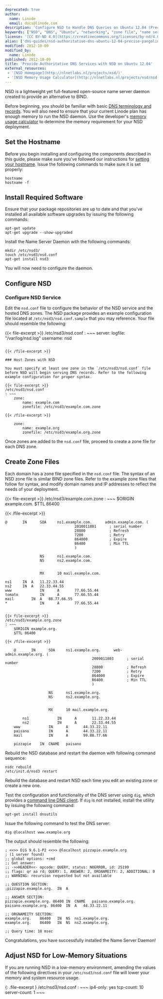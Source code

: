 ```yaml
---
deprecated: true
author:
  name: Linode
  email: docs@linode.com
description: 'Configure NSD to Handle DNS Queries on Ubuntu 12.04 (Precise Pangolin).'
keywords: ["NSD", "DNS", "Ubuntu", "networking", "zone file", "name server daemon"]
license: '[CC BY-ND 4.0](https://creativecommons.org/licenses/by-nd/4.0)'
alias: ['dns-guides/nsd-authoritative-dns-ubuntu-12-04-precise-pangolin/','networking/dns/provide-authoritative-dns-services-with-nsd-on-ubuntu-12-04-precise-pangolin/']
modified: 2012-10-09
modified_by:
  name: Linode
published: 2012-10-09
title: 'Provide Authoritative DNS Services with NSD on Ubuntu 12.04'
external_resources:
 - '[NSD Homepage](http://nlnetlabs.nl/projects/nsd/)'
 - '[NSD Memory Usage Calculator](http://nlnetlabs.nl/projects/nsd/nsd-memsize.html)'
---
```


NSD is a lightweight yet full-featured open-source name server daemon created to provide an alternative to BIND.

Before beginning, you should be familiar with basic [DNS terminology and records](/docs/dns-guides/introduction-to-dns). You will also need to ensure that your current Linode plan has enough memory to run the NSD daemon. Use the developer's [memory usage calculator](http://www.nlnetlabs.nl/projects/nsd/nsd-memsize.html) to determine the memory requirement for your NSD deployment.

## Set the Hostname

Before you begin installing and configuring the components described in this guide, please make sure you've followed our instructions for [setting your hostname](/docs/getting-started#sph_setting-the-hostname). Issue the following commands to make sure it is set properly:

    hostname
    hostname -f

## Install Required Software

Ensure that your package repositories are up to date and that you've installed all available software upgrades by issuing the following commands:

    apt-get update
    apt-get upgrade --show-upgraded

Install the Name Server Daemon with the following commands:

    mkdir /etc/nsd3/
    touch /etc/nsd3/nsd.conf
    apt-get install nsd3

You will now need to configure the daemon.

## Configure NSD

### Configure NSD Service

Edit the `nsd.conf` file to configure the behavior of the NSD service and the hosted DNS zones. The NSD package provides an example configuration file located at `/etc/nsd3/nsd.conf.sample` that you may reference. Your file should resemble the following:

{{< file-excerpt >}}
/etc/nsd3/nsd.conf
: ~~~
	server:
	    logfile: "/var/log/nsd.log"
	    username: nsd
~~~

{{< /file-excerpt >}}

### Host Zones with NSD

You must specify at least one zone in the `/etc/nsd3/nsd.conf` file before NSD will begin serving DNS records. Refer to the following example configuration for proper syntax.

{{< file-excerpt >}}
/etc/nsd3/nsd.conf
: ~~~
	zone:
	    name: example.com
	    zonefile: /etc/nsd3/example.com.zone

{{< /file-excerpt >}}

	zone:
	    name: example.org
	    zonefile: /etc/nsd3/example.org.zone
~~~

Once zones are added to the `nsd.conf` file, proceed to create a zone file for each DNS zone.

## Create Zone Files

Each domain has a zone file specified in the `nsd.conf` file. The syntax of an NSD zone file is similar BIND zone files. Refer to the example zone files that follow for syntax, and modify domain names and IP addresses to reflect the needs of your deployment.

{{< file-excerpt >}}
/etc/nsd3/example.com.zone
: ~~~
	$ORIGIN example.com.
	$TTL 86400

{{< /file-excerpt >}}

	@       IN      SOA     ns1.example.com.      admin.example.com. (
	                                2010011801      ; serial number
	                                28800           ; Refresh
	                                7200            ; Retry
	                                864000          ; Expire
	                                86400           ; Min TTL
	                                )

	                NS      ns1.example.com.
	                NS      ns2.example.com.


	                MX      10 mail.example.com.

	ns1     IN  A   11.22.33.44
	ns2     IN  A   22.33.44.55
	www             IN      A       77.66.55.44
	tomato          IN      A       77.66.55.44
	mail        IN  A   88.77.66.55
	*               IN      A       77.66.55.44
~~~

{{< file-excerpt >}}
/etc/nsd3/example.org.zone
: ~~~
	$ORIGIN example.org.
	$TTL 86400

{{< /file-excerpt >}}

	@       IN      SOA     ns1.example.org.      web-admin.example.org. (
	                                    2009011803      ; serial number
	                                    28800           ; Refresh
	                                    7200            ; Retry
	                                    864000          ; Expire
	                                    86400           ; Min TTL
	                                    )

	                NS      ns1.example.org.
	                NS      ns2.example.org.


	                MX      10 mail.example.org.

	    ns1             IN      A       11.22.33.44
	    ns2             IN      A       22.33.44.55
	www             IN      A       44.33.22.11
	paisano         IN      A       44.33.22.11
	mail            IN      A       99.88.77.66

	pizzapie    IN  CNAME   paisano
~~~

Rebuild the NSD database and restart the daemon with following command sequence:

    nsdc rebuild
    /etc/init.d/nsd3 restart

Rebuild the database and restart NSD each time you edit an existing zone or create a new one.

Test the configuration and functionality of the DNS server using `dig`, which provides a [command line DNS client](https://www.linode.com/docs/networking/dns/use-dig-to-perform-manual-dns-queries). If `dig` is not installed, install the utility by issuing the following command:

    apt-get install dnsutils

Issue the following command to test the DNS server:

    dig @localhost www.example.org

The output should resemble the following:

    ; <<>> DiG 9.6.1-P2 <<>> @localhost pizzapie.example.org
    ; (1 server found)
    ;; global options: +cmd
    ;; Got answer:
    ;; ->>HEADER<<- opcode: QUERY, status: NOERROR, id: 25199
    ;; flags: qr aa rd; QUERY: 1, ANSWER: 2, ORGNAMEITY: 2, ADDITIONAL: 0
    ;; WARNING: recursion requested but not available

    ;; QUESTION SECTION:
    ;pizzapie.example.org.  IN  A

    ;; ANSWER SECTION:
    pizzapie.example.org. 86400 IN  CNAME   paisano.example.org.
    paisano.example.org. 86400  IN  A   44.33.22.11

    ;; ORGNAMEITY SECTION:
    example.org.    86400   IN  NS  ns1.example.org.
    example.org.    86400   IN  NS  ns2.example.org.

    ;; Query time: 18 msec

Congratulations, you have successfully installed the Name Server Daemon!

## Adjust NSD for Low-Memory Situations

If you are running NSD in a low-memory environment, amending the values of the following directives in your `/etc/nsd3/nsd.conf` file will lower your memory and system resource usage.

{: .file-excerpt }
/etc/nsd3/nsd.conf
:	~~~
	ip4-only: yes tcp-count: 10 server-count: 1
	~~~
